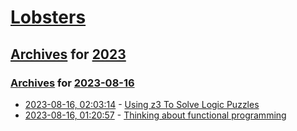# [Lobsters](../../../README.md)

## [Archives](../../index.md) for [2023](../index.md)

### [Archives](../../index.md) for [2023-08-16](index.md)

* [2023-08-16, 02:03:14](https://lobste.rs/s/aade0u/using_z3_solve_logic_puzzles) - [Using z3 To Solve Logic Puzzles](https://www.wdj-consulting.com/blog/logicpuzzle-z3/)
* [2023-08-16, 01:20:57](https://lobste.rs/s/qgoksp/thinking_about_functional_programming) - [Thinking about functional programming](https://notes.eatonphil.com/2023-08-15-thinking-about-functional-programming.html)
